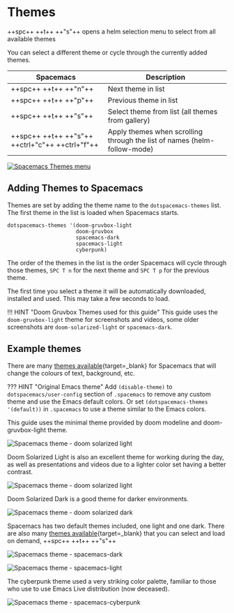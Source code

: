 # Themes

++spc++ ++t++ ++"s"++ opens a helm selection menu to select from all available themes

You can select a different theme or cycle through the currently added themes.

| Spacemacs                                       | Description                                                              |
|-------------------------------------------------|--------------------------------------------------------------------------|
| ++spc++ ++t++ ++"n"++                           | Next theme in list                                                       |
| ++spc++ ++t++ ++"p"++                           | Previous theme in list                                                   |
| ++spc++ ++t++ ++"s"++                           | Select theme from list (all themes from gallery)                         |
| ++spc++ ++t++ ++"s"++ ++ctrl+"c"++ ++ctrl+"f"++ | Apply themes when scrolling through the list of names (helm-follow-mode) |

[![Spacemacs Themes menu](/images/spacemacs-themes-menu.png)](/images/spacemacs-themes-menu.png)


## Adding Themes to Spacemacs

Themes are set by adding the theme name to the `dotspacemacs-themes` list.  The first theme in the list is loaded when Spacemacs starts.

```emacs
dotspacemacs-themes '(doom-gruvbox-light
                      doom-gruvbox
                      spacemacs-dark
                      spacemacs-light
                      cyberpunk)
```

The order of the themes in the list is the order Spacemacs will cycle through those themes, `SPC T n` for the next theme and `SPC T p` for the previous theme.

The first time you select a theme it will be automatically downloaded, installed and used.  This may take a few seconds to load.

!!! HINT "Doom Gruvbox Themes used for this guide"
    This guide uses the `doom-gruvbox-light` theme for screenshots and videos, some older screenshots are `doom-solarized-light` or `spacemacs-dark`.


## Example themes

There are many [themes available](http://themegallery.robdor.com/){target=_blank} for Spacemacs that will change the colours of text, background, etc.

??? HINT "Original Emacs theme"
    Add `(disable-theme)` to `dotspacemacs/user-config` section of `.spacemacs` to remove any custom theme and use the Emacs default colors.  Or set `(dotspacemacs-themes '(default))` in `.spacemacs` to use a theme similar to the Emacs colors.


This guide uses the minimal theme provided by doom modeline and doom-gruvbox-light theme.

![Spacemacs theme - doom solarized light](/images/spacemacs-doom-gruvbox-light-theme-example-clojure-spec.png)


Doom Solarized Light is also an excellent theme for working during the day, as well as presentations and videos due to a lighter color set having a better contrast.

![Spacemacs theme - doom solarized light](/images/spacemacs-themes-doom-solarized-light.png)

Doom Solarized Dark is a good theme for darker environments.

![Spacemacs theme - doom solarized dark](/images/spacemacs-themes-doom-solarized-dark.png)


Spacemacs has two default themes included, one light and one dark.  There are also many [themes available](http://themegallery.robdor.com/){target=_blank} that you can select and load on demand, ++spc++ ++t++ ++"s"++

![Spacemacs theme - spacemacs-dark](/images/spacemacs-theme-dark.png)

![Spacemacs theme - spacemacs-light](/images/spacemacs-theme-light.png)


The cyberpunk theme used a very striking color palette, familiar to those who use to use Emacs Live distribution (now deceased).

![Spacemacs theme - spacemacs-cyberpunk](/images/spacemacs-theme-cyberpunk.png)
